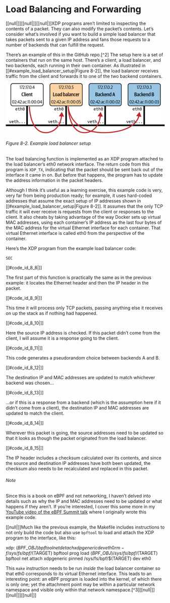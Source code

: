 # Load Balancing and Forwarding

[[null|]][[null|]][[null|]]XDP programs aren’t limited to inspecting the contents of a packet. They can also modify the packet’s contents. Let’s consider what’s involved if you want to build a simple load balancer that takes packets sent to a given IP address and fans those requests to a number of backends that can fulfill the request.

There’s an example of this in the GitHub repo.[^2] The setup here is a set of containers that run on the same host. There’s a client, a load balancer, and two backends, each running in their own container. As illustrated in [[#example_load_balancer_setup|Figure 8-2]], the load balancer receives traffic from the client and forwards it to one of the two backend containers.

![Example load balancer setup](/Learning%20eBPF%20Programming%20the%20Linux%20Kernel%20for%20Enhanced%20Observability,%20Networking,%20and%20Security%20(Liz%20Rice)%20(Z-Library)/images/lebp_0802.png)

###### Figure 8-2. Example load balancer setup

The load balancing function is implemented as an XDP program attached to the load balancer’s eth0 network interface. The return code from this program is `XDP_TX`, indicating that the packet should be sent back out of the interface it came in on. But before that happens, the program has to update the address information in the packet headers.

Although I think it’s useful as a learning exercise, this example code is very, very far from being production ready; for example, it uses hard-coded addresses that assume the exact setup of IP addresses shown in [[#example_load_balancer_setup|Figure 8-2]]. It assumes that the only TCP traffic it will ever receive is requests from the client or responses to the client. It also cheats by taking advantage of the way Docker sets up virtual MAC addresses, using each container’s IP address as the last four bytes of the MAC address for the virtual Ethernet interface for each container. That virtual Ethernet interface is called eth0 from the perspective of the container.

Here’s the XDP program from the example load balancer code:

    SEC

[[#code_id_8_8|]]

The first part of this function is practically the same as in the previous example: it locates the Ethernet header and then the IP header in the packet.

[[#code_id_8_9|]]

This time it will process only TCP packets, passing anything else it receives on up the stack as if nothing had happened.

[[#code_id_8_10|]]

Here the source IP address is checked. If this packet didn’t come from the client, I will assume it is a response going to the client.

[[#code_id_8_11|]]

This code generates a pseudorandom choice between backends A and B.

[[#code_id_8_12|]]

The destination IP and MAC addresses are updated to match whichever backend was chosen…

[[#code_id_8_13|]]

…or if this is a response from a backend (which is the assumption here if it didn’t come from a client), the destination IP and MAC addresses are updated to match the client.

[[#code_id_8_14|]]

Wherever this packet is going, the source addresses need to be updated so that it looks as though the packet originated from the load balancer.

[[#code_id_8_15|]]

The IP header includes a checksum calculated over its contents, and since the source and destination IP addresses have both been updated, the checksum also needs to be recalculated and replaced in this packet.

###### Note

Since this is a book on eBPF and not networking, I haven’t delved into details such as why the IP and MAC addresses need to be updated or what happens if they aren’t. If you’re interested, I cover this some more in my [YouTube video of the eBPF Summit talk](https://oreil.ly/mQxtT) where I originally wrote this example code.

[[null|]]Much like the previous example, the Makefile includes instructions to not only build the code but also use `bpftool` to load and attach the XDP program to the interface, like this:

xdp: $(BPF\_OBJ)
   bpftool net detach xdpgeneric dev eth0
   rm -f /sys/fs/bpf/$(TARGET)
   bpftool prog load $(BPF\_OBJ) /sys/fs/bpf/$(TARGET)
   bpftool net attach xdpgeneric pinned /sys/fs/bpf/$(TARGET) dev eth0

This `make` instruction needs to be run _inside_ the load balancer container so that eth0 corresponds to its virtual Ethernet interface. This leads to an interesting point: an eBPF program is loaded into the kernel, of which there is only one; yet the attachment point may be within a particular network namespace and visible only within that network namespace.[^3][[null|]][[null|]][[null|]]